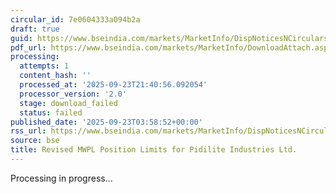 ```yaml
---
circular_id: 7e0604333a094b2a
draft: true
guid: https://www.bseindia.com/markets/MarketInfo/DispNoticesNCirculars.aspx?Noticeid={EE607616-5B74-499E-B064-E95A6D6B3A58}&noticeno=20250923-1&dt=09/23/2025&icount=1&totcount=84&flag=0
pdf_url: https://www.bseindia.com/markets/MarketInfo/DownloadAttach.aspx?id=20250923-1&attachedId=
processing:
  attempts: 1
  content_hash: ''
  processed_at: '2025-09-23T21:40:56.092054'
  processor_version: '2.0'
  stage: download_failed
  status: failed
published_date: '2025-09-23T03:58:52+00:00'
rss_url: https://www.bseindia.com/markets/MarketInfo/DispNoticesNCirculars.aspx?Noticeid={EE607616-5B74-499E-B064-E95A6D6B3A58}&noticeno=20250923-1&dt=09/23/2025&icount=1&totcount=84&flag=0
source: bse
title: Revised MWPL Position Limits for Pidilite Industries Ltd.
---
```


Processing in progress...